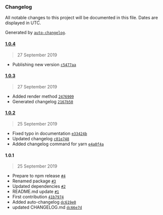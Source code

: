 ### Changelog

All notable changes to this project will be documented in this file. Dates are displayed in UTC.

Generated by [`auto-changelog`](https://github.com/CookPete/auto-changelog).

#### [1.0.4](https://github.com/aliev/restful-react-with/compare/1.0.3...1.0.4)

> 27 September 2019

- Publishing new version [`c5477aa`](https://github.com/aliev/restful-react-with/commit/c5477aa6330a3063abbd77cfdc89b648c4e57d63)

#### [1.0.3](https://github.com/aliev/restful-react-with/compare/1.0.2...1.0.3)

> 27 September 2019

- Added render method [`2476909`](https://github.com/aliev/restful-react-with/commit/24769097bb5a80b7c6818435c01707e2f0014f80)
- Generated changelog [`2167b50`](https://github.com/aliev/restful-react-with/commit/2167b500494683e5b722f22aefa1f6e904f2e997)

#### [1.0.2](https://github.com/aliev/restful-react-with/compare/1.0.1...1.0.2)

> 25 September 2019

- Fixed typo in documentation [`e33424b`](https://github.com/aliev/restful-react-with/commit/e33424b05e7fbcf6e318ff2b34b0b4b0ceec8ced)
- Updated changelog [`c01e748`](https://github.com/aliev/restful-react-with/commit/c01e748a5a560c066dcaa64b7ac19e0dbd7e1111)
- Added changelog command for yarn [`e4a0f4a`](https://github.com/aliev/restful-react-with/commit/e4a0f4a1e0ad176ce0a14104cdb3e7b28f7992bb)

#### 1.0.1

> 25 September 2019

- Prepare to npm release [`#4`](https://github.com/aliev/restful-react-with/pull/4)
- Renamed package [`#3`](https://github.com/aliev/restful-react-with/pull/3)
- Updated dependencies [`#2`](https://github.com/aliev/restful-react-with/pull/2)
- README.md update [`#1`](https://github.com/aliev/restful-react-with/pull/1)
- First contribution [`41b7974`](https://github.com/aliev/restful-react-with/commit/41b797408ec268be07b937bb8cd0eb352af59822)
- Added auto-changelog [`dc619e0`](https://github.com/aliev/restful-react-with/commit/dc619e04077f63ab4242a3aa9bf5e4d2d17ea576)
- updated CHANGELOG.md [`dc66e7d`](https://github.com/aliev/restful-react-with/commit/dc66e7d13587ab27500b97c21f4da736cf8219bc)
